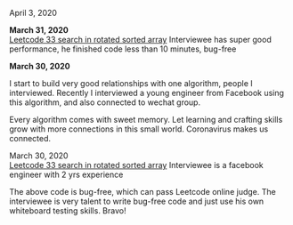 April 3, 2020<br>

**March 31, 2020**<br>
[Leetcode 33 search in rotated sorted array](https://juliachencoding.blogspot.com/2020/03/case-study-search-in-rotated-sorted_4.html) Interviewee has super good performance, he finished code less than 10 minutes, bug-free<br>


**March 30, 2020**<br>

I start to build very good relationships with one algorithm, people I interviewed. Recently I interviewed a young engineer from Facebook using this algorithm, and also connected to wechat group. <br>

Every algorithm comes with sweet memory. Let learning and crafting skills grow with more connections in this small world. Coronavirus makes us connected. <br>

March 30, 2020<br>
[Leetcode 33 search in rotated sorted array](http://juliachencoding.blogspot.com/2020/03/case-study-search-in-rotated-sorted_31.html) Interviewee is a facebook engineer with 2 yrs experience<br>

The above code is bug-free, which can pass Leetcode online judge. The interviewee is very talent to write bug-free code and just use his own whiteboard testing skills. Bravo!<br>






